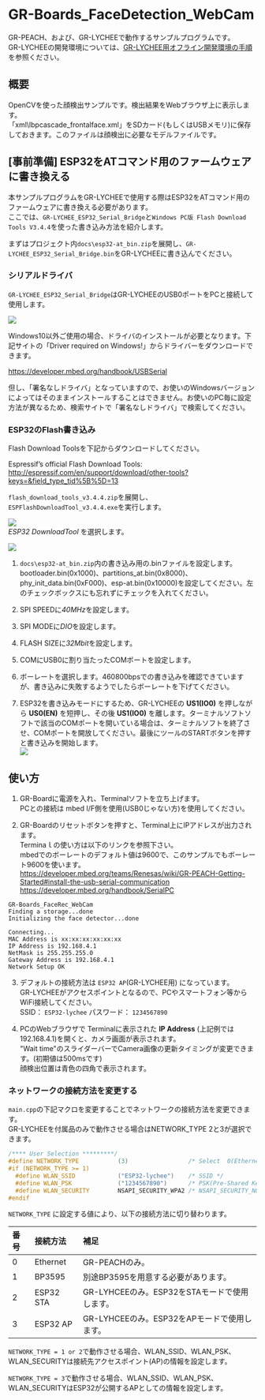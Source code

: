 # GR-Boards_FaceDetection_WebCam
GR-PEACH、および、GR-LYCHEEで動作するサンプルプログラムです。  
GR-LYCHEEの開発環境については、[GR-LYCHEE用オフライン開発環境の手順](https://developer.mbed.org/users/dkato/notebook/offline-development-lychee-langja/)を参照ください。


## 概要
OpenCVを使った顔検出サンプルです。検出結果をWebブラウザ上に表示します。  
「xml\lbpcascade_frontalface.xml」をSDカード(もしくはUSBメモリ)に保存しておきます。このファイルは顔検出に必要なモデルファイルです。  

## [事前準備] ESP32をATコマンド用のファームウェアに書き換える
本サンプルプログラムをGR-LYCHEEで使用する際はESP32をATコマンド用のファームウェアに書き換える必要があります。  
ここでは、``GR-LYCHEE_ESP32_Serial_Bridge``と``Windows PC版 Flash Download Tools V3.4.4``を使った書き込み方法を紹介します。  

まずはプロジェクト内`docs\esp32-at_bin.zip`を展開し、``GR-LYCHEE_ESP32_Serial_Bridge.bin``をGR-LYCHEEに書き込んでください。  

### シリアルドライバ
``GR-LYCHEE_ESP32_Serial_Bridge``はGR-LYCHEEのUSB0ポートをPCと接続して使用します。  

![](docs/img/usb0.png)  

Windows10以外ご使用の場合、ドライバのインストールが必要となります。下記サイトの「Driver required on Windows!」からドライバーをダウンロードできます。  

https://developer.mbed.org/handbook/USBSerial

但し、「署名なしドライバ」となっていますので、お使いのWindowsバージョンによってはそのままインストールすることはできません。お使いのPC毎に設定方法が異なるため、検索サイトで「署名なしドライバ」で検索してください。  


### ESP32のFlash書き込み
Flash Download Toolsを下記からダウンロードしてください。  

Espressif’s official Flash Download Tools:  
http://espressif.com/en/support/download/other-tools?keys=&field_type_tid%5B%5D=13

`flash_download_tools_v3.4.4.zip`を展開し、`ESPFlashDownloadTool_v3.4.4.exe`を実行します。  

![](docs/img/esp32_tool_1.jpg)  
*ESP32 DownloadTool* を選択します。  

![](docs/img/esp32_tool_2.jpg)  

1. `docs\esp32-at_bin.zip`内の書き込み用の.binファイルを設定します。  
  bootloader.bin(0x1000)、partitions_at.bin(0x8000)、phy_init_data.bin(0xF000)、esp-at.bin(0x10000)を設定してください。左のチェックボックスにも忘れずにチェックを入れてください。  

2. SPI SPEEDに*40MHz*を設定します。  

3. SPI MODEに*DIO*を設定します。  

4. FLASH SIZEに*32Mbit*を設定します。  

5. COMにUSB0に割り当たったCOMポートを設定します。  

6. ボーレートを選択します。460800bpsでの書き込みを確認できていますが、書き込みに失敗するようでしたらボーレートを下げてください。

7. ESP32を書き込みモードにするため、GR-LYCHEEの **US1(IO0)** を押しながら **US0(EN)** を短押し、その後 **US1(IO0)** を離します。ターミナルソフトソフトで該当のCOMポートを開いている場合は、ターミナルソフトを終了させ、COMポートを開放してください。最後にツールのSTARTボタンを押すと書き込みを開始します。  
![](docs/img/button.png)  


## 使い方
1. GR-Boardに電源を入れ、Terminalソフトを立ち上げます。  
  PCとの接続は mbed I/F側を使用(USB0じゃない方)を使用してください。

2. GR-Boardのリセットボタンを押すと、Terminal上にIPアドレスが出力されます。  
  Terminaｌの使い方は以下のリンクを参照下さい。  
  mbedでのボーレートのデフォルト値は9600で、このサンプルでもボーレート9600を使います。  
  https://developer.mbed.org/teams/Renesas/wiki/GR-PEACH-Getting-Started#install-the-usb-serial-communication  
  https://developer.mbed.org/handbook/SerialPC  

  ```
  GR-Boards_FaceRec_WebCam
  Finding a storage...done
  Initializing the face detector...done

  Connecting...
  MAC Address is xx:xx:xx:xx:xx:xx
  IP Address is 192.168.4.1
  NetMask is 255.255.255.0
  Gateway Address is 192.168.4.1
  Network Setup OK
  ```

3. デフォルトの接続方法は ``ESP32 AP``(GR-LYCHEE用) になっています。  
  GR-LYCHEEがアクセスポイントとなるので、PCやスマートフォン等からWiFi接続してください。  
  SSID： ``ESP32-lychee`` パスワード： ``1234567890``  

4. PCのWebブラウザで Terminalに表示された **IP Address** (上記例では 192.168.4.1)を開くと、カメラ画面が表示されます。  
  "Wait time"のスライダーバーでCamera画像の更新タイミングが変更できます。(初期値は500msです)  
  顔検出位置は青色の四角で表示されます。  

### ネットワークの接続方法を変更する
``main.cpp``の下記マクロを変更することでネットワークの接続方法を変更できます。  
GR-LYCHEEを付属品のみで動作させる場合はNETWORK_TYPE 2と3が選択できます。  

```cpp
/**** User Selection *********/
#define NETWORK_TYPE           (3)                 /* Select  0(Ethernet), 1(BP3595), 2(ESP32 STA) ,3(ESP32 AP) */
#if (NETWORK_TYPE >= 1)
  #define WLAN_SSID            ("ESP32-lychee")    /* SSID */
  #define WLAN_PSK             ("1234567890")      /* PSK(Pre-Shared Key) */
  #define WLAN_SECURITY        NSAPI_SECURITY_WPA2 /* NSAPI_SECURITY_NONE, NSAPI_SECURITY_WEP, NSAPI_SECURITY_WPA, NSAPI_SECURITY_WPA2 or NSAPI_SECURITY_WPA_WPA2 */
#endif
```

``NETWORK_TYPE`` に設定する値により、以下の接続方法に切り替わります。  

| 番号 | 接続方法 | 補足                                          |
|:-----|:---------|:----------------------------------------------|
| 0    | Ethernet | GR-PEACHのみ。                                |
| 1    | BP3595   | 別途BP3595を用意する必要があります。          |
| 2    | ESP32 STA| GR-LYHCEEのみ。ESP32をSTAモードで使用します。 |
| 3    | ESP32 AP | GR-LYHCEEのみ。ESP32をAPモードで使用します。  |

``NETWORK_TYPE = 1 or 2``で動作させる場合、WLAN_SSID、WLAN_PSK、WLAN_SECURITYは接続先アクセスポイント(AP)の情報を設定します。  

``NETWORK_TYPE = 3``で動作させる場合、WLAN_SSID、WLAN_PSK、WLAN_SECURITYはESP32が公開するAPとしての情報を設定します。  
